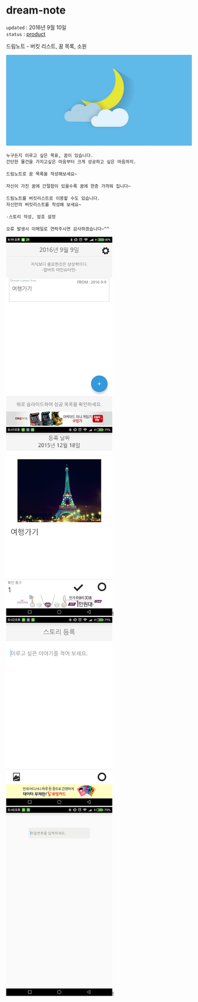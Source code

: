 # dream-note   

`updated` : 2016년 9월 10일  
`status` : [product](https://play.google.com/store/apps/details?id=com.hanstudio.timer.multiautotimer)


드림노트 - 버킷 리스트, 꿈 목록, 소원   

![title](./resource/title.jpeg)

~~~
누구든지 이루고 싶은 목표, 꿈이 있습니다.
간단한 물건을 가지고싶은 마음부터 크게 성공하고 싶은 마음까지.

드림노트로 꿈 목록을 작성해보세요~

자신이 가진 꿈에 간절함이 있을수록 꿈에 한층 가까워 집니다~

드림노트를 버킷리스트로 이용할 수도 있습니다.
자신만의 버킷리스트를 작성해 보세요~

-스토리 작성, 암호 설정

오류 발생시 이메일로 연락주시면 감사하겠습니다~^^
~~~   

![title](./resource/img1.png)![title](./resource/img2.png)!   
![title](./resource/img3.png)![title](./resource/img4.png)!
